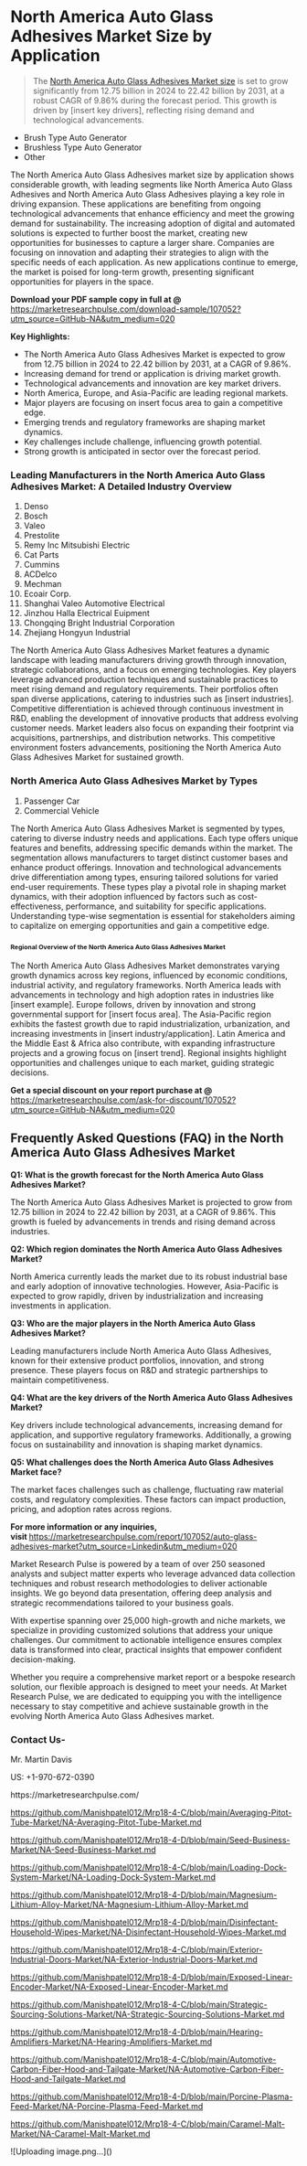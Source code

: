 <h1>North America Auto Glass Adhesives Market&nbsp;Size by Application</h1><blockquote><p>The <a href="https://marketresearchpulse.com/download-sample/107052?utm_source=GitHub-NA&amp;utm_medium=020">North America Auto Glass Adhesives Market size</a> is set to grow significantly from 12.75 billion in 2024 to 22.42 billion by 2031, at a robust CAGR of 9.86% during the forecast period. This growth is driven by [insert key drivers], reflecting rising demand and technological advancements.</p></blockquote><ul><li>Brush Type Auto Generator <li> Brushless Type Auto Generator <li> Other</li></ul><p>The North America Auto Glass Adhesives market size by application shows considerable growth, with leading segments like North America Auto Glass Adhesives and North America Auto Glass Adhesives playing a key role in driving expansion. These applications are benefiting from ongoing technological advancements that enhance efficiency and meet the growing demand for sustainability. The increasing adoption of digital and automated solutions is expected to further boost the market, creating new opportunities for businesses to capture a larger share. Companies are focusing on innovation and adapting their strategies to align with the specific needs of each application. As new applications continue to emerge, the market is poised for long-term growth, presenting significant opportunities for players in the space.</p><p><strong>Download your PDF sample copy in full at @ </strong><a href="https://marketresearchpulse.com/download-sample/107052?utm_source=GitHub-NA&amp;utm_medium=020">https://marketresearchpulse.com/download-sample/107052?utm_source=GitHub-NA&amp;utm_medium=020</a></p><p><strong>Key Highlights: </strong></p><ul><li>The North America Auto Glass Adhesives Market is expected to grow from 12.75 billion in 2024 to 22.42 billion by 2031, at a CAGR of 9.86%.</li><li>Increasing demand for trend or application is driving market growth.</li><li>Technological advancements and innovation are key market drivers.</li><li>North America, Europe, and Asia-Pacific are leading regional markets.</li><li>Major players are focusing on insert focus area to gain a competitive edge.</li><li>Emerging trends and regulatory frameworks are shaping market dynamics.</li><li>Key challenges include challenge, influencing growth potential.</li><li>Strong growth is anticipated in sector over the forecast period.</li></ul><h3>Leading Manufacturers in the North America Auto Glass Adhesives Market: A Detailed Industry Overview</h3><ol><li>Denso</li><li>Bosch</li><li>Valeo</li><li>Prestolite</li><li>Remy Inc Mitsubishi Electric</li><li>Cat Parts</li><li>Cummins</li><li>ACDelco</li><li>Mechman</li><li>Ecoair Corp.</li><li>Shanghai Valeo Automotive Electrical</li><li>Jinzhou Halla Electrical Euipment</li><li>Chongqing Bright Industrial Corporation</li><li>Zhejiang Hongyun Industrial</li></ol><div class="flex max-w-full flex-col flex-grow"><div class="min-h-8 text-message flex w-full flex-col items-end gap-2 whitespace-normal break-words [.text-message+&amp;]:mt-5" dir="auto" data-message-author-role="assistant" data-message-id="fd8432e4-4910-450d-b182-61b7bfb0a01f" data-message-model-slug="gpt-4o"><div class="flex w-full flex-col gap-1 empty:hidden first:pt-[3px]"><div class="markdown prose w-full break-words dark:prose-invert light"><p>The North America Auto Glass Adhesives Market features a dynamic landscape with leading manufacturers driving growth through innovation, strategic collaborations, and a focus on emerging technologies. Key players leverage advanced production techniques and sustainable practices to meet rising demand and regulatory requirements. Their portfolios often span diverse applications, catering to industries such as [insert industries]. Competitive differentiation is achieved through continuous investment in R&amp;D, enabling the development of innovative products that address evolving customer needs. Market leaders also focus on expanding their footprint via acquisitions, partnerships, and distribution networks. This competitive environment fosters advancements, positioning the North America Auto Glass Adhesives Market for sustained growth.</p></div></div></div></div><h3>North America Auto Glass Adhesives Market by Types</h3><ol><li>Passenger Car <li> Commercial Vehicle</li></ol><div class="flex max-w-full flex-col flex-grow"><div class="min-h-8 text-message flex w-full flex-col items-end gap-2 whitespace-normal break-words [.text-message+&amp;]:mt-5" dir="auto" data-message-author-role="assistant" data-message-id="084470be-0bb7-4664-bddf-5156b4f41249" data-message-model-slug="gpt-4o-mini"><div class="flex w-full flex-col gap-1 empty:hidden first:pt-[3px]"><div class="markdown prose w-full break-words dark:prose-invert light"><p>The North America Auto Glass Adhesives Market is segmented by types, catering to diverse industry needs and applications. Each type offers unique features and benefits, addressing specific demands within the market. The segmentation allows manufacturers to target distinct customer bases and enhance product offerings. Innovation and technological advancements drive differentiation among types, ensuring tailored solutions for varied end-user requirements. These types play a pivotal role in shaping market dynamics, with their adoption influenced by factors such as cost-effectiveness, performance, and suitability for specific applications. Understanding type-wise segmentation is essential for stakeholders aiming to capitalize on emerging opportunities and gain a competitive edge.</p></div></div></div></div><h3><span style="font-size: 11px;">Regional Overview of the North America Auto Glass Adhesives Market</span></h3><div class="flex max-w-full flex-col flex-grow"><div class="min-h-8 text-message flex w-full flex-col items-end gap-2 whitespace-normal break-words [.text-message+&amp;]:mt-5" dir="auto" data-message-author-role="assistant" data-message-id="e9038762-ce64-4e30-91c9-9bd413514231" data-message-model-slug="gpt-4o-mini"><div class="flex w-full flex-col gap-1 empty:hidden first:pt-[3px]"><div class="markdown prose w-full break-words dark:prose-invert light"><p>The North America Auto Glass Adhesives Market demonstrates varying growth dynamics across key regions, influenced by economic conditions, industrial activity, and regulatory frameworks. North America leads with advancements in technology and high adoption rates in industries like [insert example]. Europe follows, driven by innovation and strong governmental support for [insert focus area]. The Asia-Pacific region exhibits the fastest growth due to rapid industrialization, urbanization, and increasing investments in [insert industry/application]. Latin America and the Middle East &amp; Africa also contribute, with expanding infrastructure projects and a growing focus on [insert trend]. Regional insights highlight opportunities and challenges unique to each market, guiding strategic decisions.</p></div></div></div></div><p><strong>Get a special discount on your report purchase at @ </strong><a href="https://marketresearchpulse.com/ask-for-discount/107052?utm_source=GitHub-NA&amp;utm_medium=020">https://marketresearchpulse.com/ask-for-discount/107052?utm_source=GitHub-NA&amp;utm_medium=020</a></p><h2>Frequently Asked Questions (FAQ) in the North America Auto Glass Adhesives Market</h2><p><strong>Q1: What is the growth forecast for the North America Auto Glass Adhesives Market?</strong></p><p>The North America Auto Glass Adhesives Market is projected to grow from 12.75 billion in 2024 to 22.42 billion by 2031, at a CAGR of 9.86%. This growth is fueled by advancements in trends and rising demand across industries.</p><p><strong>Q2: Which region dominates the North America Auto Glass Adhesives Market?</strong></p><p>North America currently leads the market due to its robust industrial base and early adoption of innovative technologies. However, Asia-Pacific is expected to grow rapidly, driven by industrialization and increasing investments in application.</p><p><strong>Q3: Who are the major players in the North America Auto Glass Adhesives Market?</strong></p><p>Leading manufacturers include North America Auto Glass Adhesives, known for their extensive product portfolios, innovation, and strong presence. These players focus on R&amp;D and strategic partnerships to maintain competitiveness.</p><p><strong>Q4: What are the key drivers of the North America Auto Glass Adhesives Market?</strong></p><p>Key drivers include technological advancements, increasing demand for application, and supportive regulatory frameworks. Additionally, a growing focus on sustainability and innovation is shaping market dynamics.</p><p><strong>Q5: What challenges does the North America Auto Glass Adhesives Market face?</strong></p><p>The market faces challenges such as challenge, fluctuating raw material costs, and regulatory complexities. These factors can impact production, pricing, and adoption rates across regions.</p><p><strong>For more information or any inquiries, visit&nbsp;</strong><a href="https://marketresearchpulse.com/report/107052/auto-glass-adhesives-market?utm_source=Linkedin&utm_medium=020">https://marketresearchpulse.com/report/107052/auto-glass-adhesives-market?utm_source=Linkedin&utm_medium=020</a></p><p>Market Research Pulse is powered by a team of over 250 seasoned analysts and subject matter experts who leverage advanced data collection techniques and robust research methodologies to deliver actionable insights. We go beyond data presentation, offering deep analysis and strategic recommendations tailored to your business goals.</p><p>With expertise spanning over 25,000 high-growth and niche markets, we specialize in providing customized solutions that address your unique challenges. Our commitment to actionable intelligence ensures complex data is transformed into clear, practical insights that empower confident decision-making.</p><p>Whether you require a comprehensive market report or a bespoke research solution, our flexible approach is designed to meet your needs. At Market Research Pulse, we are dedicated to equipping you with the intelligence necessary to stay competitive and achieve sustainable growth in the evolving North America Auto Glass Adhesives market.</p><h3><strong>Contact Us-</strong></h3><p>Mr. Martin Davis</p><p>US: +1-970-672-0390</p><p>https://marketresearchpulse.com/</p><p><a href="https://github.com/Manishpatel012/Mrp18-4-C/blob/main/Averaging-Pitot-Tube-Market/NA-Averaging-Pitot-Tube-Market.md">https://github.com/Manishpatel012/Mrp18-4-C/blob/main/Averaging-Pitot-Tube-Market/NA-Averaging-Pitot-Tube-Market.md</a></p><p><a href="https://github.com/Manishpatel012/Mrp18-4-D/blob/main/Seed-Business-Market/NA-Seed-Business-Market.md">https://github.com/Manishpatel012/Mrp18-4-D/blob/main/Seed-Business-Market/NA-Seed-Business-Market.md</a></p><p><a href="https://github.com/Manishpatel012/Mrp18-4-C/blob/main/Loading-Dock-System-Market/NA-Loading-Dock-System-Market.md">https://github.com/Manishpatel012/Mrp18-4-C/blob/main/Loading-Dock-System-Market/NA-Loading-Dock-System-Market.md</a></p><p><a href="https://github.com/Manishpatel012/Mrp18-4-D/blob/main/Magnesium-Lithium-Alloy-Market/NA-Magnesium-Lithium-Alloy-Market.md">https://github.com/Manishpatel012/Mrp18-4-D/blob/main/Magnesium-Lithium-Alloy-Market/NA-Magnesium-Lithium-Alloy-Market.md</a></p><p><a href="https://github.com/Manishpatel012/Mrp18-4-D/blob/main/Disinfectant-Household-Wipes-Market/NA-Disinfectant-Household-Wipes-Market.md">https://github.com/Manishpatel012/Mrp18-4-D/blob/main/Disinfectant-Household-Wipes-Market/NA-Disinfectant-Household-Wipes-Market.md</a></p><p><a href="https://github.com/Manishpatel012/Mrp18-4-C/blob/main/Exterior-Industrial-Doors-Market/NA-Exterior-Industrial-Doors-Market.md">https://github.com/Manishpatel012/Mrp18-4-C/blob/main/Exterior-Industrial-Doors-Market/NA-Exterior-Industrial-Doors-Market.md</a></p><p><a href="https://github.com/Manishpatel012/Mrp18-4-D/blob/main/Exposed-Linear-Encoder-Market/NA-Exposed-Linear-Encoder-Market.md">https://github.com/Manishpatel012/Mrp18-4-D/blob/main/Exposed-Linear-Encoder-Market/NA-Exposed-Linear-Encoder-Market.md</a></p><p><a href="https://github.com/Manishpatel012/Mrp18-4-C/blob/main/Strategic-Sourcing-Solutions-Market/NA-Strategic-Sourcing-Solutions-Market.md">https://github.com/Manishpatel012/Mrp18-4-C/blob/main/Strategic-Sourcing-Solutions-Market/NA-Strategic-Sourcing-Solutions-Market.md</a></p><p><a href="https://github.com/Manishpatel012/Mrp18-4-D/blob/main/Hearing-Amplifiers-Market/NA-Hearing-Amplifiers-Market.md">https://github.com/Manishpatel012/Mrp18-4-D/blob/main/Hearing-Amplifiers-Market/NA-Hearing-Amplifiers-Market.md</a></p><p><a href="https://github.com/Manishpatel012/Mrp18-4-C/blob/main/Automotive-Carbon-Fiber-Hood-and-Tailgate-Market/NA-Automotive-Carbon-Fiber-Hood-and-Tailgate-Market.md">https://github.com/Manishpatel012/Mrp18-4-C/blob/main/Automotive-Carbon-Fiber-Hood-and-Tailgate-Market/NA-Automotive-Carbon-Fiber-Hood-and-Tailgate-Market.md</a></p><p><a href="https://github.com/Manishpatel012/Mrp18-4-D/blob/main/Porcine-Plasma-Feed-Market/NA-Porcine-Plasma-Feed-Market.md">https://github.com/Manishpatel012/Mrp18-4-D/blob/main/Porcine-Plasma-Feed-Market/NA-Porcine-Plasma-Feed-Market.md</a></p><p><a href="https://github.com/Manishpatel012/Mrp18-4-C/blob/main/Caramel-Malt-Market/NA-Caramel-Malt-Market.md">https://github.com/Manishpatel012/Mrp18-4-C/blob/main/Caramel-Malt-Market/NA-Caramel-Malt-Market.md</a></p>
![Uploading image.png…]()
